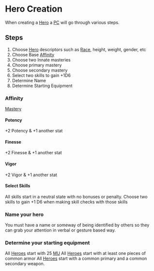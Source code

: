 # Hero Creation

When creating a [Hero](Definitions/Hero) a [PC](Definitions/Player) will go through various steps.

## Steps

1. Choose [Hero](Definitions/Hero) descriptors such as [Race](Definitions/Races), height, weight, gender, etc
2. Choose Base [Affinity](#affinity)
3. Choose two Innate masteries
4. Choose primary mastery
5. Choose secondary mastery
6. Select two skills to gain +1D6
7. Determine Name
8. Determine Starting Equipment

### Affinity

[Mastery](Masteries/README)

#### Potency

+2 Potency & +1 another stat

#### Finesse

+2 Finesse & +1 another stat

#### Vigor

+2 Vigor & +1 another stat

#### Select Skills

All skills start in a neutral state with no bonuses or penalty. Choose two skills to gain +1 D6 when making skill checks with those skills

### Name your hero

You must have a name or someway of being identified by others so they can grab your attention in verbal or gesture based way.

### Determine your starting equipment

All [Heroes](Definitions/Hero) start with 25 [MU](Definitions/Unit#money)
All [Heroes](Definitions/Hero) start with at least one pieces of common armor
All [Heroes](Definitions/Hero) start with a common primary and a common secondary weapon.
